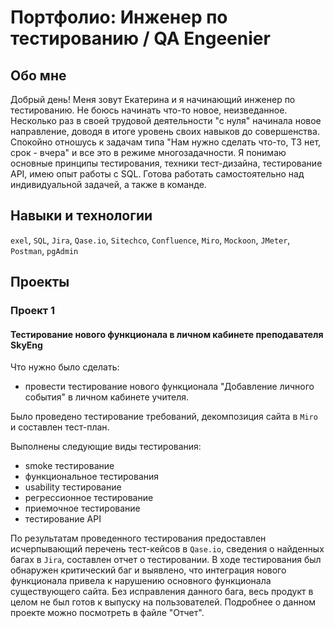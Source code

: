 # Портфолио: Инженер по тестированию / QA Engeenier
## Обо мне

Добрый день! Меня зовут Екатерина и я начинающий инженер по тестированию. 
Не боюсь начинать что-то новое, неизведанное. Несколько раз в своей трудовой деятельности "с нуля" начинала новое направление, доводя в итоге уровень своих навыков до совершенства. 
Спокойно отношусь к задачам типа "Нам нужно сделать что-то, ТЗ нет, срок - вчера" и все это в режиме многозадачности.
Я понимаю основные принципы тестирования, техники тест-дизайна, тестирование API, имею опыт работы с SQL.
Готова работать самостоятельно над индивидуальной задачей, а также в команде.

## Навыки и технологии
``exel``, ``SQL``, ``Jira``, ``Qase.io``, ``Sitechco``, ``Confluence``, ``Miro``, ``Mockoon``, ``JMeter``, ``Postman``, ``pgAdmin``

## Проекты
### Проект 1
#### Тестирование нового функционала в личном кабинете преподавателя SkyEng

Что нужно было сделать: 
- провести тестирование нового функционала "Добавление личного события" в личном кабинете учителя.

Было проведено тестирование требований, декомпозиция сайта в ``Miro`` и составлен тест-план.

Выполнены следующие виды тестирования:
* smoke тестирование
* функциональное тестирования
* usability тестирование 
* регрессионное тестирование
* приемочное тестирование
* тестирование API

По результатам проведенного тестирования предоставлен исчерпывающий перечень тест-кейсов в ``Qase.io``, сведения о найденных багах в ``Jira``, составлен отчет о тестировании. 
В ходе тестирования был обнаружен критический баг и выявлено, что интеграция нового функционала привела к нарушению основного функционала существующего сайта. Без исправления данного бага, весь продукт в целом не был готов к выпуску на пользователей.
Подробнее о данном проекте можно посмотреть в файле "Отчет".
